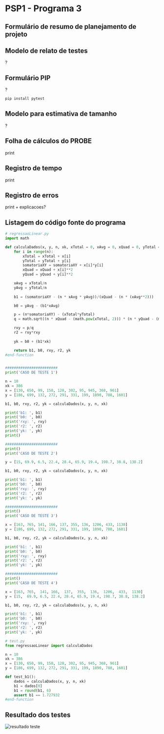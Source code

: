 # PSP1 - Programa 3

## Formulário de resumo de planejamento de projeto

## Modelo de relato de testes
?

## Formulário PIP
?
```bash
pip install pytest
```

## Modelo para estimativa de tamanho
?

## Folha de cálculos do PROBE
print

## Registro de tempo 
print

## Registro de erros
print + explicacoes?

## Listagem do código fonte do programa

```python
# regressaoLinear.py
import math

def calculaDados(x, y, n, xk, xTotal = 0, xAvg = 0, xQuad = 0, yTotal = 0, yAvg = 0, yQuad = 0, somatoriaXY = 0):
    for i in range(n):
        xTotal = xTotal + x[i]
        yTotal = yTotal + y[i]
        somatoriaXY = somatoriaXY + x[i]*y[i]
        xQuad = xQuad + x[i]**2
        yQuad = yQuad + y[i]**2

    xAvg = xTotal/n
    yAvg = yTotal/n
    
    b1 = (somatoriaXY - (n * xAvg * yAvg))/(xQuad - (n * (xAvg**2)))

    b0 = yAvg - (b1*xAvg)

    p = (n*somatoriaXY) - (xTotal*yTotal)
    q = math.sqrt((n * xQuad - (math.pow(xTotal, 2))) * (n * yQuad - (math.pow(yTotal, 2))))

    rxy = p/q
    r2 = rxy*rxy
    
    yk = b0 + (b1*xk)

    return b1, b0, rxy, r2, yk
#end-function


########################
print('CASO DE TESTE 1')

n = 10
xk = 386
x = [130, 650, 99, 150, 128, 302, 95, 945, 368, 961]
y = [186, 699, 132, 272, 291, 331, 199, 1890, 788, 1601]

b1, b0, rxy, r2, yk = calculaDados(x, y, n, xk)

print('b1: ', b1)
print('b0: ', b0)
print('rxy: ', rxy)
print('r2: ', r2)
print('yk: ', yk)
print()

########################
print()
print('CASO DE TESTE 2')

y = [15, 69.9, 6.5, 22.4, 28.4, 65.9, 19.4, 198.7, 38.8, 138.2]

b1, b0, rxy, r2, yk = calculaDados(x, y, n, xk)

print('b1: ', b1)
print('b0: ', b0)
print('rxy: ', rxy)
print('r2: ', r2)
print('yk: ', yk)

########################
print()
print('CASO DE TESTE 3')

x = [163, 765, 141, 166, 137, 355, 136, 1206, 433, 1130]
y = [186, 699, 132, 272, 291, 331, 199, 1890, 788, 1601]

b1, b0, rxy, r2, yk = calculaDados(x, y, n, xk)

print('b1: ', b1)
print('b0: ', b0)
print('rxy: ', rxy)
print('r2: ', r2)
print('yk: ', yk)

########################
print()
print('CASO DE TESTE 4')

x = [163, 765,  141, 166,  137,  355,  136,  1206,  433,  1130]
y = [15,  69.9, 6.5, 22.4, 28.4, 65.9, 19.4, 198.7, 38.8, 138.2]

b1, b0, rxy, r2, yk = calculaDados(x, y, n, xk)

print('b1: ', b1)
print('b0: ', b0)
print('rxy: ', rxy)
print('r2: ', r2)
print('yk: ', yk)

```

```python
# test.py
from regressaoLinear import calculaDados

n = 10
xk = 386
x = [130, 650, 99, 150, 128, 302, 95, 945, 368, 961]
y = [186, 699, 132, 272, 291, 331, 199, 1890, 788, 1601]

def test_b1():
    dados = calculaDados(x, y, n, xk)
    b1 = dados[0]
    b1 = round(b1, 6)
    assert b1 == 1.727932
#end-function
```

## Resultado dos testes
![resultado teste](https://user-images.githubusercontent.com/37521313/189774603-45034af5-4f11-42de-8a2f-64e3544df759.png)
